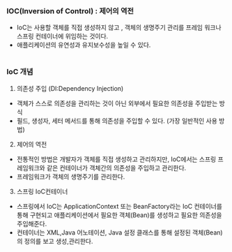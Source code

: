 ### IOC(Inversion of Control) : 제어의 역전
- IoC는 사용할 객체를 직접 생성하지 않고 , 객체의 생명주기 관리를 프레임 워크나 스프링 컨테이너에 위임하는 것이다.
- 애플리케이션의 유연성과 유지보수성을 높일 수 있다. 
#
### IoC 개념
1. 의존성 주입 (DI:Dependency Injection)
- 객체가 스스로 의존성을 관리하는 것이 아닌 외부에서 필요한 의존성을 주입받는 방식
- 필드, 생성자, 세터 메서드를 통해 의존성을 주입할 수 있다. (가장 일반적인 사용 방법)

2. 제어의 역전
- 전통적인 방법은 개발자가 객체를 직접 생성하고 관리하지만, IoC에서는 스프링 프레임워크와 같은 
  컨테이너가 객체간의 의존성을 주입하고 관리한다.
- 프레임워크가 객체의 생명주기를 관리한다.

3. 스프링 IoC컨테이너
- 스프링에서 IoC는 ApplicationContext 또는 BeanFactory라는 IoC 컨테이너를 통해 구현되고 
  애플리케이션에서 필요한 객체(Bean)를 생성하고 필요한 의존성을 주입해준다.
- 컨테이너는 XML,Java 어노테이션, Java 설정 클래스를 통해 설정된 객체(Bean)의 정의를 보고 생성,관리한다.
#
